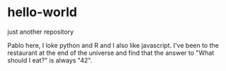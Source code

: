 # hello-world
just another repository

Pablo here, I loke python and R and I also like javascript.
I've been to the restaurant at the end of the universe and find that the answer to "What should I eat?"
is always "42".

